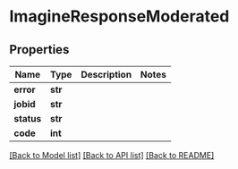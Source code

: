 # ImagineResponseModerated


## Properties
Name | Type | Description | Notes
------------ | ------------- | ------------- | -------------
**error** | **str** |  | 
**jobid** | **str** |  | 
**status** | **str** |  | 
**code** | **int** |  | 

[[Back to Model list]](../README.md#documentation-for-models) [[Back to API list]](../README.md#documentation-for-api-endpoints) [[Back to README]](../README.md)


